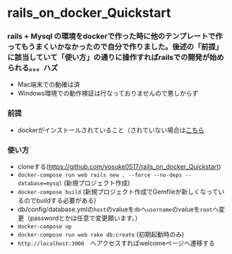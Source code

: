 # rails_on_docker_Quickstart
### rails + Mysql の環境をdockerで作った時に他のテンプレートで作ってもうまくいかなかったので自分で作りました。後述の「前提」に該当していて「使い方」の通りに操作すればrailsでの開発が始められる。。。ハズ
- Mac端末での動確は済
- Windows環境での動作検証は行なっておりませんので悪しからず

### 前提
- dockerがインストールされていること（されていない場合は[こちら](https://qiita.com/scrummasudar/items/750aa52f4e0e747eed68)

### 使い方
- cloneする(https://github.com/yosuke0517/rails_on_docker_Quickstart)
- `docker-compose run web rails new . --force --no-deps --database=mysql` (新規プロジェクト作成)
- `docker-compose build` (新規プロジェクト作成でGemfileが新しくなっているのでbuildする必要がある)
- db/config/database.ymlの`host`のvalueを`db`へ`username`のvalueを`root`へ変更（passwordとかは任意で変更願います。）
- `docker-compose up`
- `docker-compose run web rake db:create` (初期起動時のみ)
- `http://localhost:3000`　へアクセスすればwelcomeページへ遷移する
